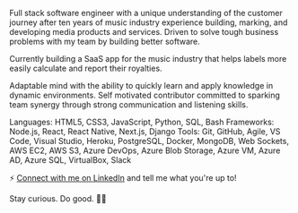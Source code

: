 Full stack software engineer with a unique understanding of the customer journey after ten years of music industry experience building, marking, and developing media products and services. Driven to solve tough business problems with my team by building better software.

Currently building a SaaS app for the music industry that helps labels more easily calculate and report their royalties. 

Adaptable mind with the ability to quickly learn and apply knowledge in dynamic environments. Self motivated contributor committed to sparking team synergy through strong communication and listening skills. 

Languages: HTML5, CSS3, JavaScript, Python, SQL, Bash
Frameworks: Node.js, React, React Native, Next.js, Django
Tools: Git, GitHub, Agile, VS Code, Visual Studio, Heroku, PostgreSQL, Docker, MongoDB, Web Sockets, AWS EC2, AWS S3, Azure DevOps, Azure Blob Storage, Azure VM, Azure AD, Azure SQL, VirtualBox, Slack

⚡ [Connect with me on LinkedIn](https://www.linkedin.com/in/mxcarr/) and tell me what you're up to!

Stay curious. Do good. 🔭✨


<!--
I tend to write things here and there on my blog at [xyeres.com](http://xyeres.com)
**xyeres/xyeres** is a ✨ _special_ ✨ repository because its `README.md` (this file) appears on your GitHub profile.

Here are some ideas to get you started:

- 🔭 I’m currently working on ...
- 🌱 I’m currently learning ...
- 👯 I’m looking to collaborate on ...
- 🤔 I’m looking for help with ...
- 💬 Ask me about ...
- 📫 How to reach me: ...
- 😄 Pronouns: ...
- ⚡ Fun fact: ...
-->
